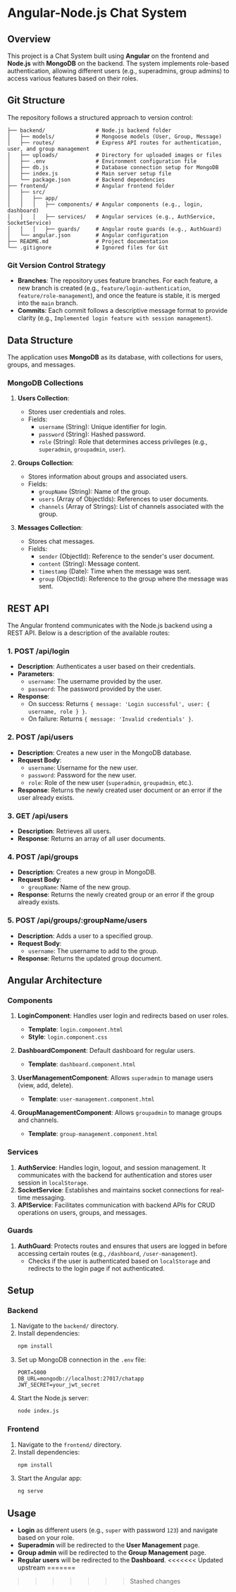 # Angular-Node.js Chat System

## Overview

This project is a Chat System built using **Angular** on the frontend and **Node.js** with **MongoDB** on the backend. The system implements role-based authentication, allowing different users (e.g., superadmins, group admins) to access various features based on their roles.

## Git Structure

The repository follows a structured approach to version control:

```
├── backend/                # Node.js backend folder
│   ├── models/             # Mongoose models (User, Group, Message)
│   ├── routes/             # Express API routes for authentication, user, and group management
│   ├── uploads/            # Directory for uploaded images or files
│   ├── .env                # Environment configuration file
│   ├── db.js               # Database connection setup for MongoDB
│   ├── index.js            # Main server setup file
│   └── package.json        # Backend dependencies
├── frontend/               # Angular frontend folder
│   ├── src/
│   │   ├── app/
│   │   │   ├── components/ # Angular components (e.g., login, dashboard)
│   │   │   ├── services/   # Angular services (e.g., AuthService, SocketService)
│   │   │   ├── guards/     # Angular route guards (e.g., AuthGuard)
│   └── angular.json        # Angular configuration
├── README.md               # Project documentation
└── .gitignore              # Ignored files for Git
```

### Git Version Control Strategy

- **Branches**: The repository uses feature branches. For each feature, a new branch is created (e.g., `feature/login-authentication`, `feature/role-management`), and once the feature is stable, it is merged into the `main` branch.
- **Commits**: Each commit follows a descriptive message format to provide clarity (e.g., `Implemented login feature with session management`).

## Data Structure

The application uses **MongoDB** as its database, with collections for users, groups, and messages.

### MongoDB Collections

1. **Users Collection**:
   - Stores user credentials and roles.
   - Fields:
     - `username` (String): Unique identifier for login.
     - `password` (String): Hashed password.
     - `role` (String): Role that determines access privileges (e.g., `superadmin`, `groupadmin`, `user`).

2. **Groups Collection**:
   - Stores information about groups and associated users.
   - Fields:
     - `groupName` (String): Name of the group.
     - `users` (Array of ObjectIds): References to user documents.
     - `channels` (Array of Strings): List of channels associated with the group.

3. **Messages Collection**:
   - Stores chat messages.
   - Fields:
     - `sender` (ObjectId): Reference to the sender's user document.
     - `content` (String): Message content.
     - `timestamp` (Date): Time when the message was sent.
     - `group` (ObjectId): Reference to the group where the message was sent.

## REST API

The Angular frontend communicates with the Node.js backend using a REST API. Below is a description of the available routes:

### 1. **POST /api/login**
- **Description**: Authenticates a user based on their credentials.
- **Parameters**:
  - `username`: The username provided by the user.
  - `password`: The password provided by the user.
- **Response**:
  - On success: Returns `{ message: 'Login successful', user: { username, role } }`.
  - On failure: Returns `{ message: 'Invalid credentials' }`.

### 2. **POST /api/users**
- **Description**: Creates a new user in the MongoDB database.
- **Request Body**:
  - `username`: Username for the new user.
  - `password`: Password for the new user.
  - `role`: Role of the new user (`superadmin`, `groupadmin`, etc.).
- **Response**: Returns the newly created user document or an error if the user already exists.

### 3. **GET /api/users**
- **Description**: Retrieves all users.
- **Response**: Returns an array of all user documents.

### 4. **POST /api/groups**
- **Description**: Creates a new group in MongoDB.
- **Request Body**:
  - `groupName`: Name of the new group.
- **Response**: Returns the newly created group or an error if the group already exists.

### 5. **POST /api/groups/:groupName/users**
- **Description**: Adds a user to a specified group.
- **Request Body**:
  - `username`: The username to add to the group.
- **Response**: Returns the updated group document.

## Angular Architecture

### Components

1. **LoginComponent**: Handles user login and redirects based on user roles.
   - **Template**: `login.component.html`
   - **Style**: `login.component.css`
   
2. **DashboardComponent**: Default dashboard for regular users.
   - **Template**: `dashboard.component.html`
   
3. **UserManagementComponent**: Allows `superadmin` to manage users (view, add, delete).
   - **Template**: `user-management.component.html`
   
4. **GroupManagementComponent**: Allows `groupadmin` to manage groups and channels.
   - **Template**: `group-management.component.html`

### Services

1. **AuthService**: Handles login, logout, and session management. It communicates with the backend for authentication and stores user session in `localStorage`.
2. **SocketService**: Establishes and maintains socket connections for real-time messaging.
3. **APIService**: Facilitates communication with backend APIs for CRUD operations on users, groups, and messages.

### Guards

1. **AuthGuard**: Protects routes and ensures that users are logged in before accessing certain routes (e.g., `/dashboard`, `/user-management`).
   - Checks if the user is authenticated based on `localStorage` and redirects to the login page if not authenticated.

## Setup

### Backend

1. Navigate to the `backend/` directory.
2. Install dependencies:
   ```bash
   npm install
   ```
3. Set up MongoDB connection in the `.env` file:
   ```env
   PORT=5000
   DB_URL=mongodb://localhost:27017/chatapp
   JWT_SECRET=your_jwt_secret
   ```
4. Start the Node.js server:
   ```bash
   node index.js
   ```

### Frontend

1. Navigate to the `frontend/` directory.
2. Install dependencies:
   ```bash
   npm install
   ```
3. Start the Angular app:
   ```bash
   ng serve
   ```

## Usage

- **Login** as different users (e.g., `super` with password `123`) and navigate based on your role.
- **Superadmin** will be redirected to the **User Management** page.
- **Group admin** will be redirected to the **Group Management** page.
- **Regular users** will be redirected to the **Dashboard**.
<<<<<<< Updated upstream
=======

>>>>>>> Stashed changes
